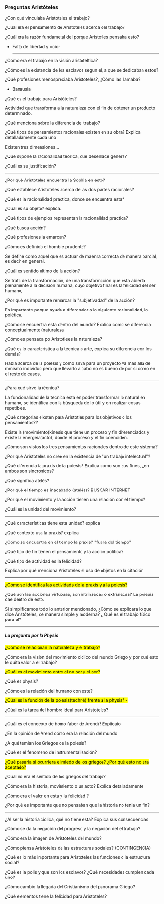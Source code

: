 ### Preguntas Aristóteles

¿Con qué vinculaba Aristoteles el trabajo?

¿Cuál era el pensamiento de Aristóteles acerca del trabajo?

¿Cuál era la razón fundametal del porque Aristotles pensaba esto?

- Falta de libertad y ocio-
  
  ---

¿Cómo era el trabajo en la visión aristoteltica?

¿Cómo es la existencia de los esclavos segun el, a que se dedicaban estos?

¿Qué profesiones menospreciaba Aristoteles?, ¿Cómo las llamaba?

- Banausia

¿Qué es el trabajo para Aristóteles?

Actividad que transforma a la naturaleza con el fin de obtener un producto determinado.

¿Qué menciona  sobre la diferencia del trabajo?

¿Qué tipos de pensamientos racionales existen en su obra? Explica detalladamente cada uno

Existen tres dimensiones...

¿Qué supone la racionalidad teorica, qué desenlace genera?

¿Cuál es su justificación?

--- 

¿Por qué Aristoteles encuentra la Sophia en esto?

¿Qué establece Aristoteles acerca de las dos partes racionales?

¿Qué es la racionalidad practica, donde se encuentra esta?

¿Cuál es su objeto? explica.

¿Qué tipos de ejemplos representan la racionalidad practica?

¿Qué busca acción?

¿Qué profesiones la emarcan?

¿Cómo es definido el hombre prudente?

Se define como aquel que es actuar de maenra correcta de manera parcial, es decir en general.

¿Cuál es sentido ultimo de la acción?

Se trata de la transformación, de una transformación  que esta abierta plenamente a la decisión humana, cuyo objetivo final es la felicidad del ser humano, 

¿Por qué es importante remarcar la "subjetivadad" de la acción?

Es importante porque ayuda a diferenciar a la siguiente racionalidad, la poiética.

¿Cómo se encuentra esta dentro del mundo? Explica como se diferencia conceptualmente (naturaleza

¿Cómo es pensada po Aristotlees la naturaleza?

¿Qué es lo característica a la técnica o arte, explica su diferencia con los demás?

Habla acerca de la poiesis y como sirva para un proyecto va más alla de mmismo individuo pero que llevarlo a  cabo no es bueno de por si como en el resto de casos.

----

¿Para qué sirve la técnica?

La funcionalidad de la tecnica esta en poder transformar lo natural en  humano, se identifica  con la búsqueda de lo útil y  en realizar  cosas repetibles.

¿Qué categorias eixsten para Aristotles para los objetivos o los pensamientos??

Existe la (movimiento)kínesis que tiene un proceso y fin diferenciados y existe la energeia(acto), donde el proceso y el fin coenciden.

¿Cómo son vistos los tres pensamientos racionales dentro de este sistema?

¿Por qué Aristoteles no cree en la existencia de "un trabajo intelectual"?

¿Qué diferencia la praxis de la poiesis? Explica como son sus fines, ¿en ambos son sincronicos?

¿Qué significa atelés?

¿Por qué el tiempo es inacabado (atelés)? BUSCAR INTERNET

¿Por qué el movimiento y la acción tienen una relación con el tiempo?

¿Cuál es la unidad del movimiento?

--- 

¿Qué características tiene esta unidad? explica

¿Qué contexto usa la praxis? explica

¿Cómo se encuentra en  el tiempo la praxis? "fuera del tiempo"

¿Qué tipo de fin tienen  el pensamiento y la acción politica?

¿Qué tipo de actividad es la felicidad?

Explica por qué menciona Aristoteles el uso de objetos en la citación

---

<mark>¿Cómo se identifica  las actividads de   la praxis y a la poiesis?</mark>

¿Qué son las acciones virtuosas, son intrínsecas o extrisiecas? La poiesis cae dentro de esto.

 Si simplificamos todo lo anterior mencionado, ¿Cómo se explicara lo que dice Aristóteles, de manera simple y moderna? ¿ Qué es el trabajo físico para el?

----

##### La pregunta por la Physis

<mark>¿Cómo se relacionan la naturaleza y el trabajo?</mark>

¿Cómo era la vision del movimiento ciclico del mundo Griego y por qué esto le quita valor a el trabajo?

<mark>¿Cuál es el movimiento entre el no ser y el ser?</mark>

¿Qué es physis?

¿Cómo es la relación del humano con este?

<mark>¿Cúal es la función de la poiesis(techné) frente a  la physis? -</mark>

¿Cúal es la tarea del hombre ideal para Aristoteles?

--- 

¿Cuál es el concepto de homo faber de Arendt? Explicalo

¿En la opinión de Arend cómo era la relación del mundo 

¿A qué temian los Griegos de la poiesis?

¿Qué es el fenomeno de instrumentalización?

<mark>¿Qué pasaria si ocurriera el miedo de los griegos? ¿Por qué esto no era aceptado?</mark>

¿Cuál no era el sentido de los griegos del trabajo?

¿Cómo era la historia, movimiento o un acto? Explica detalladamente

¿Cómo era el valor en esta y la felicidad ?

¿Por qué es importante que no pensaban que la historia no tenia un fin?

---

¿Al ser la historia ciclica, qué no tiene esta? Explica sus consecuencias

¿Cómo se da la negación del progreso y la negación del el trabajo? 

¿Cómo era la imagen de Aristoteles del mundo?

¿Cómo piensa Aristoteles de las estructuras sociales? (CONTINGENCIA)

¿Qué es lo más importante para Aristoteles las funciones o la estructura social?

¿Qué es la polis y que son los esclavos? ¿Qué necesidades cumplen cada uno?

¿Cómo cambio la llegada del Cristianismo del panorama Griego?

¿Qué elementos tiene la felicidad para Aristoteles?





